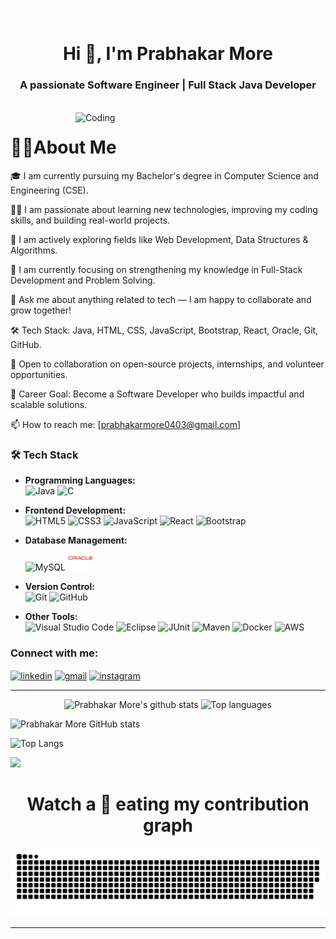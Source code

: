  <p align="center">
     <a href="https://github.com/Prabhakar-more"><img src="https://github.com/Prabhakar-more/Prabhakar-more/blob/main/Hello.gif" /></a> 
</p>

<h1 align="center">Hi 👋, I'm Prabhakar More</h1>
<h3 align="center">A passionate Software Engineer | Full Stack Java Developer</h3>
<br>
<img align="right" alt="Coding" width="400" src="https://cdn.dribbble.com/users/1162077/screenshots/3848914/media/7ed7d5ca074b48b328150e5b2316ce41.gif">
<h1><b>👨‍💻About Me</b></h1>


🎓 I am currently pursuing my Bachelor's degree in Computer Science and Engineering (CSE).

👨‍💻 I am passionate about learning new technologies, improving my coding skills, and building real-world projects.

🚀 I am actively exploring fields like Web Development, Data Structures & Algorithms.

🌱 I am currently focusing on strengthening my knowledge in Full-Stack Development and Problem Solving.

💬 Ask me about anything related to tech — I am happy to collaborate and grow together!

🛠️ Tech Stack: Java, HTML, CSS, JavaScript, Bootstrap, React, Oracle, Git, GitHub.

🤝 Open to collaboration on open-source projects, internships, and volunteer opportunities.

🎯 Career Goal: Become a Software Developer who builds impactful and scalable solutions.

📫 How to reach me: [prabhakarmore0403@gmail.com]


### 🛠️ Tech Stack
- **Programming Languages:**  
  ![Java](https://img.shields.io/badge/Java-%23ED8B00.svg?style=flat&logo=java&logoColor=white) 
  ![C](https://img.shields.io/badge/C-%2300599C.svg?style=flat&logo=c&logoColor=white) 

- **Frontend Development:**  
  ![HTML5](https://img.shields.io/badge/HTML5-%23E34F26.svg?style=flat&logo=html5&logoColor=white) 
  ![CSS3](https://img.shields.io/badge/CSS3-%231572B6.svg?style=flat&logo=css3&logoColor=white) 
  ![JavaScript](https://img.shields.io/badge/JavaScript-%23F7DF1E.svg?style=flat&logo=javascript&logoColor=black)
  ![React](https://img.shields.io/badge/React-%2361DAFB.svg?style=flat&logo=react&logoColor=black) 
  ![Bootstrap](https://img.shields.io/badge/Bootstrap-%23563D7C.svg?style=flat&logo=bootstrap&logoColor=white)


- **Database Management:**  
  ![MySQL](https://img.shields.io/badge/MySQL-4479A1.svg?style=flat&logo=mysql&logoColor=white)
  <a href="https://www.oracle.com/" target="_blank" rel="noreferrer"> <img src="https://raw.githubusercontent.com/devicons/devicon/master/icons/oracle/oracle-original.svg" alt="oracle" width="40" height="40"/> </a>

- **Version Control:**  
  ![Git](https://img.shields.io/badge/Git-F05032.svg?style=flat&logo=git&logoColor=white)
  ![GitHub](https://img.shields.io/badge/GitHub-181717.svg?style=flat&logo=github&logoColor=white)

- **Other Tools:**  
  ![Visual Studio Code](https://img.shields.io/badge/Visual%20Studio%20Code-0078D4.svg?style=flat&logo=visual-studio-code&logoColor=white)
  ![Eclipse](https://img.shields.io/badge/Eclipse%20Studio%20Code-0078D4.svg?style=flat&logo=Eclipse&logoColor=white) 
  ![JUnit](https://img.shields.io/badge/JUnit-25A162.svg?style=flat&logo=junit5&logoColor=white)
  ![Maven](https://img.shields.io/badge/Maven-C71A36.svg?style=flat&logo=apache-maven&logoColor=white)
  ![Docker](https://img.shields.io/badge/Docker-2496ED.svg?style=flat&logo=docker&logoColor=white)
  ![AWS](https://img.shields.io/badge/AWS-232F3E.svg?style=flat&logo=amazon-aws&logoColor=white)
  
 

<h3 align="left">Connect with me:</h3>
<p align="left">
  <a href="https://www.linkedin.com/in/prabhakar-more-485a9924b/" target="https://www.linkedin.com/in/prabhakar-more-485a9924b/"><img align="center" src="https://skillicons.dev/icons?i=linkedin" alt="linkedin" height="30" width="40" /></a>
  <a href="mailto:prabhakarmore0403@gmail.com" target="prabhakarmore0403@gmail.com"><img align="center" src="https://skillicons.dev/icons?i=gmail" alt="gmail" height="30" width="40" /></a>
  <a href="https://www.instagram.com/prabhakarmore007?utm_source=qr&igsh=ZjN2NndpeGlycGdh]" target="https://www.instagram.com/prabhakarmore007?utm_source=qr&igsh=ZjN2NndpeGlycGdh"><img align="center" src="https://skillicons.dev/icons?i=instagram" alt="instagram" height="30" width="40" /></a>
</p>

---

<p align="center">
  <img src="https://github-readme-stats.vercel.app/api?username=Prabhakar-more&show_icons=true&theme=tokyonight" alt="Prabhakar More's github stats" />
  <img src="https://github-readme-stats.vercel.app/api/top-langs/?username=Prabhakar-more&layout=compact&theme=tokyonight" alt="Top languages" />
</p>




![Prabhakar More GitHub stats](https://github-readme-stats.vercel.app/api?username=Prabhakar-more&show_icons=true&theme=radical)



![Top Langs](https://github-readme-stats.vercel.app/api/top-langs/?username=Prabhakar-more&layout=compact&theme=radical)
 




![](https://activity-graph.herokuapp.com/graph?username=Ayan-thecodeking&theme=github)
<h1 align = 'Center'>Watch a 🐍 eating my contribution graph</h1>
<p align="center">
  <img src="https://github.com/Ayan-thecodeking/ayan-thecodeking/blob/output/github-contribution-grid-snake.svg" alt="snake"></center>
</p>

<!-- https://github.com/Ayan-thecodeking/ayan-thecodeking/blob/output/github-contribution-grid-snake.gif?raw=true -->

<hr>

